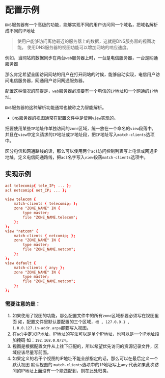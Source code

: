 # 配置示例

`DNS`服务器有一个高级的功能，能够实现不同的用户访问同一个域名，把域名解析成不同的IP地址

 > 使用户能够访问离他最近的服务器上的数据，这就是DNS服务器的视图功能。
 > 使用DNS服务器的视图功能可以增加网站的响应速度。

例如，当网站的数据同步在两台`web`服务器上时，一台是电信服务器，一台是网通服务器

 那么肯定希望全国访问网站的用户在打开网站的时候，能够自动实现，电信用户访问电信服务器，网通用户访问网通服务器。

 配置这种情况的前提是，`web`服务器必须要有一个电信的`IP`地址和一个网通的`IP`地址。

`DNS`服务器的这种解析功能通常也被称之为智能解析。

- `DNS`服务器的视图通常在配置文件中是使用`view`实现的。

把要使用某些`IP`地址作单独访问的`zone`区域，统一放在一个命名的`view`段落中，并且在`view`中定义请求的`IP`地址或`IP`地址段，把`IP`地址写入`match-clients`选项中。

区分电信和网通路线的话，那么可以使用两个`acl`访问控制列表写上电信或网通IP地址，定义电信网通路线，把`acl`名字写入`view`段落`match-clients`选项中。

## 实现示例

```conf
acl telecomip{ tele_IP; ... };
acl netcomip{ net_IP; ... };

view telecom {
    match-clients { telecomip; };
    zone "ZONE_NAME" IN {
        type master;
        file "ZONE_NAME.telecom";
    };
};
view "netcom" {
    match-clients { netcomip; };
    zone "ZONE_NAME" IN {
        type master;
        file "ZONE_NAME.netcom";
    };
};
view default {
    match-clients { any; };
    zone "ZONE_NAME" IN {
        type master;
        file "ZONE_NAME.netcom";
    };
};
```

### 需要注意的是：

1. 如果使用了视图的功能，那么配置文件中的所有`zone`区域都要必须写在视图里面
   如，配置文件里默认要配置的三个区域，`根 , 127.0.0.1 , 1.0.0.127.in-addr.arpa`都要写入视图。
2. 在`acl`中定义IP地址，IP地址的写法可以是单个IP地址，也可以是一个IP地址段加掩码
   如：`192.168.0.0/24`。
3. 视图是根据配置文件从上往下匹配的，所以希望优先访问的资源记录文件，区域应该尽量写前面。
4. 如果定义的若干个视图的IP地址不能全部指定的话，那么可以在最后定义一个默认视图
   默认视图的 `match-clients`选项中的`IP`地址写上`any`
   代表如果此次访问的IP地址上面没有一个能匹配到，则在此处归类。